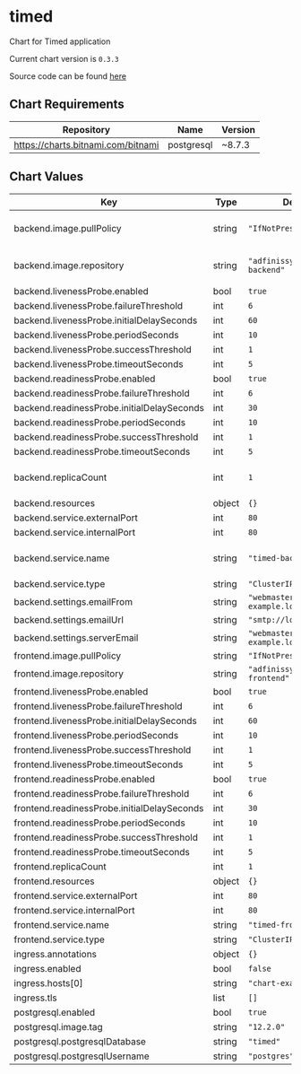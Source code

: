 timed
=====
Chart for Timed application

Current chart version is `0.3.3`

Source code can be found [here](https://github.com/adfinis-sygroup/timed-frontend)

## Chart Requirements

| Repository | Name | Version |
|------------|------|---------|
| https://charts.bitnami.com/bitnami | postgresql | ~8.7.3 |

## Chart Values

| Key | Type | Default | Description |
|-----|------|---------|-------------|
| backend.image.pullPolicy | string | `"IfNotPresent"` | Backend image pull policy |
| backend.image.repository | string | `"adfinissygroup/timed-backend"` | Backend image name |
| backend.livenessProbe.enabled | bool | `true` |  |
| backend.livenessProbe.failureThreshold | int | `6` |  |
| backend.livenessProbe.initialDelaySeconds | int | `60` |  |
| backend.livenessProbe.periodSeconds | int | `10` |  |
| backend.livenessProbe.successThreshold | int | `1` |  |
| backend.livenessProbe.timeoutSeconds | int | `5` |  |
| backend.readinessProbe.enabled | bool | `true` |  |
| backend.readinessProbe.failureThreshold | int | `6` |  |
| backend.readinessProbe.initialDelaySeconds | int | `30` |  |
| backend.readinessProbe.periodSeconds | int | `10` |  |
| backend.readinessProbe.successThreshold | int | `1` |  |
| backend.readinessProbe.timeoutSeconds | int | `5` |  |
| backend.replicaCount | int | `1` | Number of Backend replicas |
| backend.resources | object | `{}` |  |
| backend.service.externalPort | int | `80` |  |
| backend.service.internalPort | int | `80` |  |
| backend.service.name | string | `"timed-backend"` | Backend service name |
| backend.service.type | string | `"ClusterIP"` |  |
| backend.settings.emailFrom | string | `"webmaster@chart-example.local"` |  |
| backend.settings.emailUrl | string | `"smtp://localhost:25"` |  |
| backend.settings.serverEmail | string | `"webmaster@chart-example.local"` |  |
| frontend.image.pullPolicy | string | `"IfNotPresent"` |  |
| frontend.image.repository | string | `"adfinissygroup/timed-frontend"` |  |
| frontend.livenessProbe.enabled | bool | `true` |  |
| frontend.livenessProbe.failureThreshold | int | `6` |  |
| frontend.livenessProbe.initialDelaySeconds | int | `60` |  |
| frontend.livenessProbe.periodSeconds | int | `10` |  |
| frontend.livenessProbe.successThreshold | int | `1` |  |
| frontend.livenessProbe.timeoutSeconds | int | `5` |  |
| frontend.readinessProbe.enabled | bool | `true` |  |
| frontend.readinessProbe.failureThreshold | int | `6` |  |
| frontend.readinessProbe.initialDelaySeconds | int | `30` |  |
| frontend.readinessProbe.periodSeconds | int | `10` |  |
| frontend.readinessProbe.successThreshold | int | `1` |  |
| frontend.readinessProbe.timeoutSeconds | int | `5` |  |
| frontend.replicaCount | int | `1` |  |
| frontend.resources | object | `{}` |  |
| frontend.service.externalPort | int | `80` |  |
| frontend.service.internalPort | int | `80` |  |
| frontend.service.name | string | `"timed-frontend"` |  |
| frontend.service.type | string | `"ClusterIP"` |  |
| ingress.annotations | object | `{}` |  |
| ingress.enabled | bool | `false` |  |
| ingress.hosts[0] | string | `"chart-example.local"` |  |
| ingress.tls | list | `[]` |  |
| postgresql.enabled | bool | `true` |  |
| postgresql.image.tag | string | `"12.2.0"` |  |
| postgresql.postgresqlDatabase | string | `"timed"` |  |
| postgresql.postgresqlUsername | string | `"postgres"` |  |
